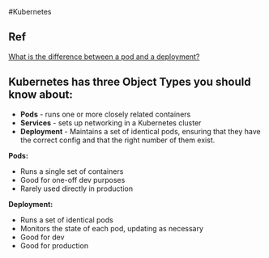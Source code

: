 #Kubernetes 
## Ref
[What is the difference between a pod and a deployment?](https://stackoverflow.com/questions/41325087/what-is-the-difference-between-a-pod-and-a-deployment)
## Kubernetes has three **Object Types** you should know about:

- **Pods** - runs one or more closely related containers
- **Services** - sets up networking in a Kubernetes cluster
- **Deployment** - Maintains a set of identical pods, ensuring that they have the correct config and that the right number of them exist.

**Pods:**

- Runs a single set of containers
- Good for one-off dev purposes
- Rarely used directly in production

**Deployment:**

- Runs a set of identical pods
- Monitors the state of each pod, updating as necessary
- Good for dev
- Good for production